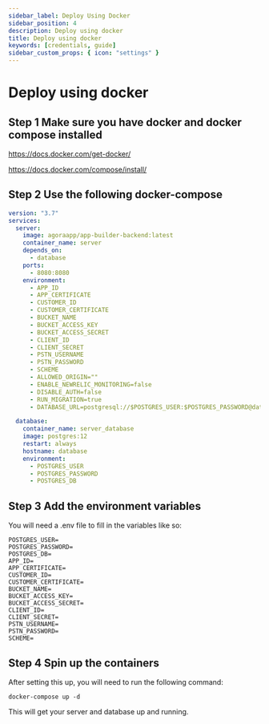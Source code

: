 ```yaml
---
sidebar_label: Deploy Using Docker
sidebar_position: 4
description: Deploy using docker
title: Deploy using docker
keywords: [credentials, guide]
sidebar_custom_props: { icon: "settings" }
---
```


# Deploy using docker

## Step 1 Make sure you have docker and docker compose installed

https://docs.docker.com/get-docker/

https://docs.docker.com/compose/install/

## Step 2 Use the following docker-compose

```yaml
version: "3.7"
services:
  server:
    image: agoraapp/app-builder-backend:latest
    container_name: server
    depends_on:
      - database
    ports:
      - 8080:8080
    environment:
      - APP_ID
      - APP_CERTIFICATE
      - CUSTOMER_ID
      - CUSTOMER_CERTIFICATE
      - BUCKET_NAME
      - BUCKET_ACCESS_KEY
      - BUCKET_ACCESS_SECRET
      - CLIENT_ID
      - CLIENT_SECRET
      - PSTN_USERNAME
      - PSTN_PASSWORD
      - SCHEME
      - ALLOWED_ORIGIN=""
      - ENABLE_NEWRELIC_MONITORING=false
      - DISABLE_AUTH=false
      - RUN_MIGRATION=true
      - DATABASE_URL=postgresql://$POSTGRES_USER:$POSTGRES_PASSWORD@database:5432/$POSTGRES_DB?sslmode=disable

  database:
    container_name: server_database
    image: postgres:12
    restart: always
    hostname: database
    environment:
      - POSTGRES_USER
      - POSTGRES_PASSWORD
      - POSTGRES_DB
```

## Step 3 Add the environment variables

You will need a .env file to fill in the variables like so:

```
POSTGRES_USER=
POSTGRES_PASSWORD=
POSTGRES_DB=
APP_ID=
APP_CERTIFICATE=
CUSTOMER_ID=
CUSTOMER_CERTIFICATE=
BUCKET_NAME=
BUCKET_ACCESS_KEY=
BUCKET_ACCESS_SECRET=
CLIENT_ID=
CLIENT_SECRET=
PSTN_USERNAME=
PSTN_PASSWORD=
SCHEME=
```

## Step 4 Spin up the containers

After setting this up, you will need to run the following command:

`docker-compose up -d`

This will get your server and database up and running.
